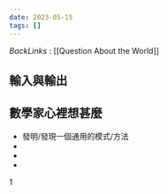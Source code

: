 ```yaml
---
date: 2023-05-15
tags: []
---
```

*BackLinks* : [[Question About the World]]
## 輸入與輸出
## 數學家心裡想甚麼
- 發明/發現一個通用的模式/方法
- 
- 
-
1